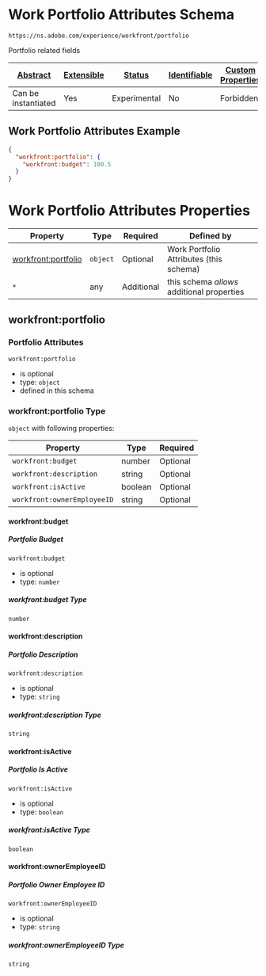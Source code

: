 
# Work Portfolio Attributes Schema

```
https://ns.adobe.com/experience/workfront/portfolio
```

Portfolio related fields

| [Abstract](../../../../abstract.md) | [Extensible](../../../../extensions.md) | [Status](../../../../status.md) | [Identifiable](../../../../id.md) | [Custom Properties](../../../../extensions.md) | [Additional Properties](../../../../extensions.md) | Defined In |
|-------------------------------------|-----------------------------------------|---------------------------------|-----------------------------------|------------------------------------------------|----------------------------------------------------|------------|
| Can be instantiated | Yes | Experimental | No | Forbidden | Permitted | [adobe/experience/workfront/portfolio.schema.json](adobe/experience/workfront/portfolio.schema.json) |

## Work Portfolio Attributes Example
```json
{
  "workfront:portfolio": {
    "workfront:budget": 100.5
  }
}
```

# Work Portfolio Attributes Properties

| Property | Type | Required | Defined by |
|----------|------|----------|------------|
| [workfront:portfolio](#workfrontportfolio) | `object` | Optional | Work Portfolio Attributes (this schema) |
| `*` | any | Additional | this schema *allows* additional properties |

## workfront:portfolio
### Portfolio Attributes

`workfront:portfolio`
* is optional
* type: `object`
* defined in this schema

### workfront:portfolio Type


`object` with following properties:


| Property | Type | Required |
|----------|------|----------|
| `workfront:budget`| number | Optional |
| `workfront:description`| string | Optional |
| `workfront:isActive`| boolean | Optional |
| `workfront:ownerEmployeeID`| string | Optional |



#### workfront:budget
##### Portfolio Budget


`workfront:budget`
* is optional
* type: `number`

##### workfront:budget Type


`number`








#### workfront:description
##### Portfolio Description


`workfront:description`
* is optional
* type: `string`

##### workfront:description Type


`string`








#### workfront:isActive
##### Portfolio Is Active


`workfront:isActive`
* is optional
* type: `boolean`

##### workfront:isActive Type


`boolean`







#### workfront:ownerEmployeeID
##### Portfolio Owner Employee ID


`workfront:ownerEmployeeID`
* is optional
* type: `string`

##### workfront:ownerEmployeeID Type


`string`










